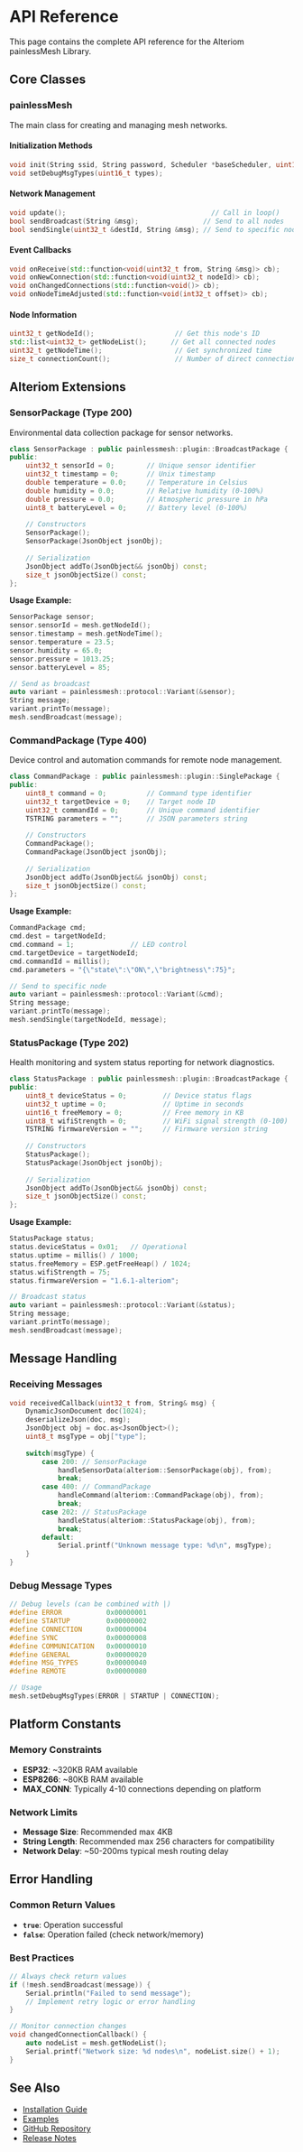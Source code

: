 # API Reference

This page contains the complete API reference for the Alteriom painlessMesh Library.

## Core Classes

### painlessMesh

The main class for creating and managing mesh networks.

#### Initialization Methods

```cpp
void init(String ssid, String password, Scheduler *baseScheduler, uint16_t port = 5555);
void setDebugMsgTypes(uint16_t types);
```

#### Network Management

```cpp
void update();                                    // Call in loop()
bool sendBroadcast(String &msg);                // Send to all nodes
bool sendSingle(uint32_t &destId, String &msg); // Send to specific node
```

#### Event Callbacks

```cpp
void onReceive(std::function<void(uint32_t from, String &msg)> cb);
void onNewConnection(std::function<void(uint32_t nodeId)> cb);
void onChangedConnections(std::function<void()> cb);
void onNodeTimeAdjusted(std::function<void(int32_t offset)> cb);
```

#### Node Information

```cpp
uint32_t getNodeId();                    // Get this node's ID
std::list<uint32_t> getNodeList();      // Get all connected nodes
uint32_t getNodeTime();                  // Get synchronized time
size_t connectionCount();                // Number of direct connections
```

## Alteriom Extensions

### SensorPackage (Type 200)

Environmental data collection package for sensor networks.

```cpp
class SensorPackage : public painlessmesh::plugin::BroadcastPackage {
public:
    uint32_t sensorId = 0;        // Unique sensor identifier
    uint32_t timestamp = 0;       // Unix timestamp
    double temperature = 0.0;     // Temperature in Celsius
    double humidity = 0.0;        // Relative humidity (0-100%)
    double pressure = 0.0;        // Atmospheric pressure in hPa
    uint8_t batteryLevel = 0;     // Battery level (0-100%)
    
    // Constructors
    SensorPackage();
    SensorPackage(JsonObject jsonObj);
    
    // Serialization
    JsonObject addTo(JsonObject&& jsonObj) const;
    size_t jsonObjectSize() const;
};
```

**Usage Example:**
```cpp
SensorPackage sensor;
sensor.sensorId = mesh.getNodeId();
sensor.timestamp = mesh.getNodeTime();
sensor.temperature = 23.5;
sensor.humidity = 65.0;
sensor.pressure = 1013.25;
sensor.batteryLevel = 85;

// Send as broadcast
auto variant = painlessmesh::protocol::Variant(&sensor);
String message;
variant.printTo(message);
mesh.sendBroadcast(message);
```

### CommandPackage (Type 400)

Device control and automation commands for remote node management.

```cpp
class CommandPackage : public painlessmesh::plugin::SinglePackage {
public:
    uint8_t command = 0;          // Command type identifier
    uint32_t targetDevice = 0;    // Target node ID
    uint32_t commandId = 0;       // Unique command identifier
    TSTRING parameters = "";      // JSON parameters string
    
    // Constructors
    CommandPackage();
    CommandPackage(JsonObject jsonObj);
    
    // Serialization
    JsonObject addTo(JsonObject&& jsonObj) const;
    size_t jsonObjectSize() const;
};
```

**Usage Example:**
```cpp
CommandPackage cmd;
cmd.dest = targetNodeId;
cmd.command = 1;              // LED control
cmd.targetDevice = targetNodeId;
cmd.commandId = millis();
cmd.parameters = "{\"state\":\"ON\",\"brightness\":75}";

// Send to specific node
auto variant = painlessmesh::protocol::Variant(&cmd);
String message;
variant.printTo(message);
mesh.sendSingle(targetNodeId, message);
```

### StatusPackage (Type 202)

Health monitoring and system status reporting for network diagnostics.

```cpp
class StatusPackage : public painlessmesh::plugin::BroadcastPackage {
public:
    uint8_t deviceStatus = 0;         // Device status flags
    uint32_t uptime = 0;              // Uptime in seconds
    uint16_t freeMemory = 0;          // Free memory in KB
    uint8_t wifiStrength = 0;         // WiFi signal strength (0-100)
    TSTRING firmwareVersion = "";     // Firmware version string
    
    // Constructors
    StatusPackage();
    StatusPackage(JsonObject jsonObj);
    
    // Serialization
    JsonObject addTo(JsonObject&& jsonObj) const;
    size_t jsonObjectSize() const;
};
```

**Usage Example:**
```cpp
StatusPackage status;
status.deviceStatus = 0x01;   // Operational
status.uptime = millis() / 1000;
status.freeMemory = ESP.getFreeHeap() / 1024;
status.wifiStrength = 75;
status.firmwareVersion = "1.6.1-alteriom";

// Broadcast status
auto variant = painlessmesh::protocol::Variant(&status);
String message;
variant.printTo(message);
mesh.sendBroadcast(message);
```

## Message Handling

### Receiving Messages

```cpp
void receivedCallback(uint32_t from, String& msg) {
    DynamicJsonDocument doc(1024);
    deserializeJson(doc, msg);
    JsonObject obj = doc.as<JsonObject>();
    uint8_t msgType = obj["type"];
    
    switch(msgType) {
        case 200: // SensorPackage
            handleSensorData(alteriom::SensorPackage(obj), from);
            break;
        case 400: // CommandPackage  
            handleCommand(alteriom::CommandPackage(obj), from);
            break;
        case 202: // StatusPackage
            handleStatus(alteriom::StatusPackage(obj), from);
            break;
        default:
            Serial.printf("Unknown message type: %d\n", msgType);
    }
}
```

### Debug Message Types

```cpp
// Debug levels (can be combined with |)
#define ERROR           0x00000001
#define STARTUP         0x00000002  
#define CONNECTION      0x00000004
#define SYNC            0x00000008
#define COMMUNICATION   0x00000010
#define GENERAL         0x00000020
#define MSG_TYPES       0x00000040
#define REMOTE          0x00000080

// Usage
mesh.setDebugMsgTypes(ERROR | STARTUP | CONNECTION);
```

## Platform Constants

### Memory Constraints
- **ESP32**: ~320KB RAM available
- **ESP8266**: ~80KB RAM available
- **MAX_CONN**: Typically 4-10 connections depending on platform

### Network Limits
- **Message Size**: Recommended max 4KB
- **String Length**: Recommended max 256 characters for compatibility
- **Network Delay**: ~50-200ms typical mesh routing delay

## Error Handling

### Common Return Values
- **`true`**: Operation successful
- **`false`**: Operation failed (check network/memory)

### Best Practices
```cpp
// Always check return values
if (!mesh.sendBroadcast(message)) {
    Serial.println("Failed to send message");
    // Implement retry logic or error handling
}

// Monitor connection changes
void changedConnectionCallback() {
    auto nodeList = mesh.getNodeList();
    Serial.printf("Network size: %d nodes\n", nodeList.size() + 1);
}
```

## See Also

- [Installation Guide](Installation)
- [Examples](Examples)
- [GitHub Repository](https://github.com/Alteriom/painlessMesh)
- [Release Notes](https://github.com/Alteriom/painlessMesh/releases)